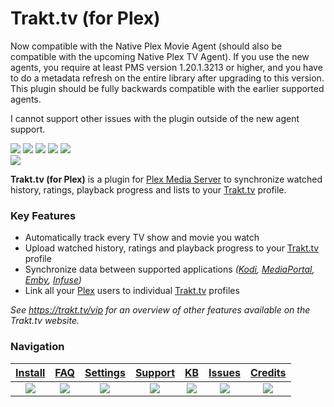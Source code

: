 # Trakt.tv (for Plex)
Now compatible with the Native Plex Movie Agent (should also be compatible with the upcoming Native Plex TV Agent). If you use the new agents, you require at least PMS version 1.20.1.3213 or higher, and you have to do a metadata refresh on the entire library after upgrading to this version. This plugin should be fully backwards compatible with the earlier supported agents.

I cannot support other issues with the plugin outside of the new agent support.

[![](https://img.shields.io/badge/license-GPLv3-blue.svg?style=flat-square)][license] [![](https://img.shields.io/requires/github/fuzeman/Plex-Trakt-Scrobbler.svg?style=flat-square)][requires.io] [![](https://img.shields.io/scrutinizer/build/g/fuzeman/Plex-Trakt-Scrobbler.svg?style=flat-square)][scrutinizer] [![](https://img.shields.io/scrutinizer/g/fuzeman/Plex-Trakt-Scrobbler.svg?style=flat-square)][scrutinizer] [![](https://img.shields.io/scrutinizer/coverage/g/fuzeman/Plex-Trakt-Scrobbler.svg?style=flat-square)][scrutinizer]  
[![](https://img.shields.io/gitter/room/trakt/Plex-Trakt-Scrobbler.svg?style=social)][gitter.im]

**Trakt.tv (for Plex)** is a plugin for [Plex Media Server][plex.tv] to synchronize watched history, ratings, playback progress and lists to your [Trakt.tv][trakt.tv] profile.

### Key Features
 - Automatically track every TV show and movie you watch
 - Upload watched history, ratings and playback progress to your [Trakt.tv][trakt.tv] profile
 - Synchronize data between supported applications *([Kodi](https://trakt.tv/a/kodi), [MediaPortal](https://trakt.tv/a/mediaportal), [Emby](https://trakt.tv/a/emby), [Infuse](https://trakt.tv/a/infuse-ios))*
 - Link all your [Plex][plex.tv] users to individual [Trakt.tv][trakt.tv] profiles

*See https://trakt.tv/vip for an overview of other features available on the Trakt.tv website.*

### Navigation

| [Install][install] | [FAQ][faq] | [Settings][settings] | [Support][support] | [KB][knowledge-base] | [Issues][issues] | [Credits][credits] |
|:------------------:|:----------:|:--------------------:|:------------------:|:-------------------:|:----------------:|:------------------:|
| [![](https://raw.githubusercontent.com/wiki/fuzeman/Plex-Trakt-Scrobbler/_assets/file_download.png)][install] | [![](https://raw.githubusercontent.com/wiki/fuzeman/Plex-Trakt-Scrobbler/_assets/question_answer.png)][faq] | [![](https://raw.githubusercontent.com/wiki/fuzeman/Plex-Trakt-Scrobbler/_assets/settings.png)][settings] | [![](https://raw.githubusercontent.com/wiki/fuzeman/Plex-Trakt-Scrobbler/_assets/help.png)][support] | [![](https://raw.githubusercontent.com/wiki/fuzeman/Plex-Trakt-Scrobbler/_assets/bug_report.png)][knowledge-base] | [![](https://raw.githubusercontent.com/wiki/fuzeman/Plex-Trakt-Scrobbler/_assets/message.png)][issues] | [![](https://raw.githubusercontent.com/wiki/fuzeman/Plex-Trakt-Scrobbler/_assets/people.png)][credits] |

[install]: https://github.com/trakt/Plex-Trakt-Scrobbler/wiki/Installation
[faq]: https://github.com/trakt/Plex-Trakt-Scrobbler/wiki/Frequently-asked-questions
[settings]:  http://trakt-for-plex.github.io/configuration
[support]: https://github.com/trakt/Plex-Trakt-Scrobbler/wiki/Support
[knowledge-base]: https://github.com/trakt/Plex-Trakt-Scrobbler/wiki/KB
[issues]: https://github.com/trakt/Plex-Trakt-Scrobbler/issues

[license]: https://github.com/trakt/Plex-Trakt-Scrobbler/blob/master/Trakttv.bundle/LICENSE.md
[credits]: https://github.com/trakt/Plex-Trakt-Scrobbler/blob/master/Trakttv.bundle/CREDITS.md

[gitter.im]: https://gitter.im/trakt/Plex-Trakt-Scrobbler?utm_source=badge&utm_medium=badge&utm_campaign=pr-badge
[gratipay]: https://gratipay.com/trakt-for-plex
[paypal]: https://www.paypal.com/cgi-bin/webscr?cmd=_s-xclick&hosted_button_id=853QCH9BP7LE2
[requires.io]: https://requires.io/github/fuzeman/Plex-Trakt-Scrobbler/requirements
[scrutinizer]: https://scrutinizer-ci.com/g/fuzeman/Plex-Trakt-Scrobbler
[trakt.tv]: https://trakt.tv
[plex.tv]: https://www.plex.tv
